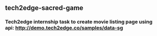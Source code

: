 ## tech2edge-sacred-game
### Tech2edge internship task to create movie listing page using api: http://demo.tech2edge.co/samples/data-sg


